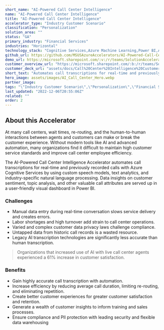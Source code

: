 ```yaml
---
short_name: "AI-Powered Call Center Intelligence"
name: "AI-Powered Call Center Intelligence"
title: "AI-Powered Call Center Intelligence"
accelerator_type: "Industry Customer Scenario"
classification: "Personalization"
solution_area: ""
status: "GA"
primary_industry: "Financial Services"
industries: "Horizontal"
technology_stack: "Cognitive Services,Azure Machine Learning,Power BI,Azure Speech Services,Azure SQL,Azure Storage"
github_url: https://github.com/MSUSAzureAccelerators/AI-Powered-Call-Center-Intelligence-Accelerator
demo_url: https://microsoft.sharepoint.com/:v:/r/teams/SolutionAcceleratorsPartnerForum/Shared%20Documents/General/MSUS%20Azure%20Accelerator%20Assets/AI-Powered%20Call%20Center%20Intelligence/POV%20demo_AI-Powered%20Call%20Center%20Intelligence.mp4?csf=1&web=1&e=vInbqY
customer_overview_url: "https://microsoft.sharepoint.com/:b:/r/teams/SolutionAcceleratorsPartnerForum/Shared%20Documents/General/MSUS%20Azure%20Accelerator%20Assets/AI-Powered%20Call%20Center%20Intelligence/Call%20Center%20Intelligence%20Overview.pdf?csf=1&web=1&e=V2tzaH"
customer_deck_url: "assets/docs/Call%20Center%20Intelligence%20Customer%20Deck.pdf"
short_text: "Automates call transcriptions for real-time and previously recorded calls"
hero_image: assets/images/AI_Call_Center_Hero.webp
partner_image: 
tags: "\"Industry Customer Scenario\",\"Personalization\",\"Financial Services\",\"Horizontal\",\"Cognitive Services\",\"Azure Machine Learning\",\"Power BI\",\"Azure Speech Services\",\"Azure SQL\",\"Azure Storage\",\"GA\""
last_updated: "2022-12-06T20:55:06Z"
related: ""
order: 2
---
```

## About this Accelerator

At many call centers, wait times, re-routing, and the human-to-human interactions between agents and customers can make or break the customer experience. Without modern tools like AI and advanced automation, many organizations find it difficult to maintain high customer service standards and improve call center employee efficiency.

The AI-Powered Call Center Intelligence Accelerator automates call transcriptions for real-time and previously recorded calls with Azure Cognitive Services by using custom speech models, text analytics, and industry-specific natural language processing. Data insights on customer sentiment, topic analysis, and other valuable call attributes are served up in a user-friendly visual dashboard in Power BI.

### Challenges

* Manual data entry during real-time conversation slows service delivery and creates errors.
* Labor shortages and high turnover add strain to call center operations.
* Varied and complex customer data privacy laws challenge compliance.
* Untapped data from historic call records is a wasted resource.
* Legacy AI transcription technologies are significantly less accurate than human transcription.

> Organizations that increased use of AI with live call center agents experienced a 61% increase in customer satisfaction.

### Benefits

* Gain highly accurate call transcription with automation.
* Increase efficiency by reducing average call duration, limiting re-routing, and eliminating repetition.
* Create better customer experiences for greater customer satisfaction and retention.
* Generate a wealth of customer insights to inform training and sales processes.
* Ensure compliance and PII protection with leading security and flexible data warehousing